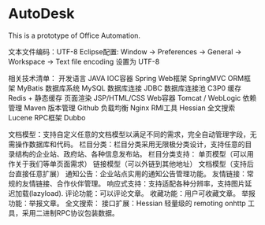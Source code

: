 # AutoDesk
This is a prototype of Office Automation.

文本文件编码：UTF-8
Eclipse配置: Window -> Preferences -> General -> Workspace -> Text file encoding 设置为 UTF-8

相关技术清单：
	开发语言 	JAVA
	IOC容器		Spring
	Web框架		SpringMVC
	ORM框架 		MyBatis
	数据库系统 	MySQL
	数据库连接 	JDBC
	数据库连接池	C3P0
	缓存 		Redis + 静态缓存
	页面渲染 	JSP/HTML/CSS
	Web容器 		Tomcat / WebLogic
	依赖管理		Maven
	版本管理		Github
	负载均衡 	Nginx
	RMI工具		Hessian
	全文搜索		Lucene
	RPC框架		Dubbo
	

文档模型：支持自定义任意的文档模型以满足不同的需求，完全自动管理字段，无需操作数据库和代码。
栏目分类：栏目分类采用无限极分类设计，支持任意的目录结构的企业站、政府站、各种信息发布站。
	栏目分类支持：
		单页模型（可以用作关于我们等单页面需求）
		链接模型（可以外链到其他地址）
		文档模型（支持后台直接任意扩展）
通知公告：企业站点实用的通知公告管理功能。
友情链接：常规的友情链接、合作伙伴管理。
响应式支持：支持适配各种分辨率，支持图片延迟加载(lazyload).
评论功能：可以评论文章。
收藏功能：用户可收藏文章。
举报功能：举报文章。
全文搜索：
接口扩展：Hessian 轻量级的 remoting onhttp 工具，采用二进制RPC协议包装数据。

